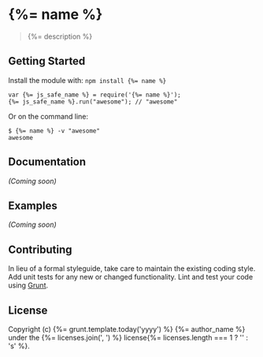 # {%= name %}

> {%= description %}

## Getting Started

Install the module with: `npm install {%= name %}`

```
var {%= js_safe_name %} = require('{%= name %}');
{%= js_safe_name %}.run("awesome"); // "awesome"
```
Or on the command line:

```
$ {%= name %} -v "awesome"
awesome
```

## Documentation
_(Coming soon)_

## Examples
_(Coming soon)_

## Contributing
In lieu of a formal styleguide, take care to maintain the existing coding style. Add unit tests for any new or changed functionality. Lint and test your code using [Grunt](http://gruntjs.com/).

## License
Copyright (c) {%= grunt.template.today('yyyy') %} {%= author_name %} under the {%= licenses.join(', ') %} license{%= licenses.length === 1 ? '' : 's' %}.
